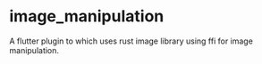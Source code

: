 # image_manipulation

A flutter plugin to which uses rust image library using ffi for image manipulation.